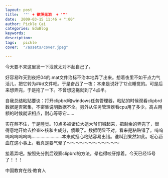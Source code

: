 ```yaml
---
layout: post  
title:  '"' + 欲哭无泪  + '"'
date:  2009-03-15 11:46 + ":00" 
author: Pickle Cai  
categories: EduBlog  
keywords: 
description:   
tags:	pickle   
cover:  "/assets/cover.jpeg"  

---  
```

    
今天要不来这里发一下泄就太对不起自己了。



好容易昨天到夜把04的.mat文件治标不治本地弄了出来。想着夜里不如干点力气活儿，把它转为##d文件吧。于是奋战了一夜：本来是说好了12点睡觉的。可是后来想弄完，于是拖了一下。不曾想这拖就到了4点半。



自我总结粘贴要诀：打开clipbrd和windows任务管理器，粘贴的时候观看clipbrd数据是否密集，不密集说明数据不全。另外从任务管理器看cpu用了多少。高占用额的时候就识相点，耐心等等它……



实在熬不住，于是睡觉。10点多被诸位大姐大爷们喊起来，把剩余的弄完了，很得意地开始去检查k-核和主成分，傻眼了。数据明显不对。看来是粘贴错了。呜呜呜呜呜呜呜呜……………………本来就担心粘贴容易出错。谁料到果然如此。呕心沥血在这小事上，我真是要气晕了～～～～～～～～～～～～



接着弄吧。按照先分割后观察clipbrd的方法。晕也得咬牙撑着。今天已经15号了！！！



		    
 中国教育在线·教育人

